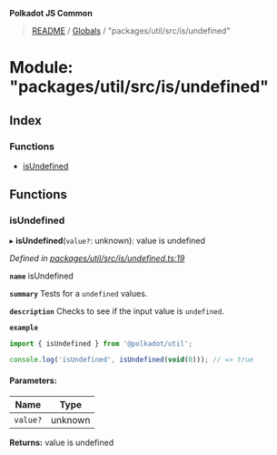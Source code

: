 **Polkadot JS Common**

> [README](../README.md) / [Globals](../globals.md) / "packages/util/src/is/undefined"

# Module: "packages/util/src/is/undefined"

## Index

### Functions

* [isUndefined](_packages_util_src_is_undefined_.md#isundefined)

## Functions

### isUndefined

▸ **isUndefined**(`value?`: unknown): value is undefined

*Defined in [packages/util/src/is/undefined.ts:19](https://github.com/polkadot-js/common/blob/dd1220ac/packages/util/src/is/undefined.ts#L19)*

**`name`** isUndefined

**`summary`** Tests for a `undefined` values.

**`description`** 
Checks to see if the input value is `undefined`.

**`example`** 
<BR>

```javascript
import { isUndefined } from '@polkadot/util';

console.log('isUndefined', isUndefined(void(0))); // => true
```

#### Parameters:

Name | Type |
------ | ------ |
`value?` | unknown |

**Returns:** value is undefined
